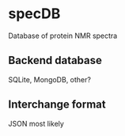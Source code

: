 # specDB

Database of protein NMR spectra

## Backend database

SQLite, MongoDB, other?

## Interchange format

JSON most likely
